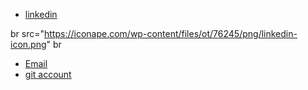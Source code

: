 - [linkedin](https://www.linkedin.com/in/ragibeshay?lipi=urn%3Ali%3Apage%3Ad_flagship3_profile_view_base_contact_details%3Bb7uv1rHRQg67VSrrkfDLTA%3D%3D)

br
src="https://iconape.com/wp-content/files/ot/76245/png/linkedin-icon.png"
br
- [Email](ragi.beshay@gmail.com)
- [git account](https://github.com/ragibeshay)

